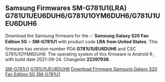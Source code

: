 <h2>Samsung Firmwares SM-G781U1(LRA) G781U1UEU6DUH6/G781U1OYM6DUH6/G781U1UEU6DUH6</h2>
Download the Samsung firmware for the ✅ <strong>Samsung Galaxy S20 Fan Edition 5G </strong> ⭐ <strong>SM-G781U1</strong> with product code <strong>LRA</strong> <strong> from United States</strong>. This firmware has version number PDA <strong>G781U1UEU6DUH6</strong> and CSC G781U1OYM6DUH6. The operating system of this firmware is Android R , with build date 2021-09-24. Changelist <strong>22397938</strong>.


[SM-G781U1](https://samfirm.shop/samsung/model/SM-G781U1)
[G781U1UEU6DUH6](https://samfirm.shop/samsung/pda/G781U1UEU6DUH6)
[Download Firmware Samsung Galaxy S20 Fan Edition 5G SM-G781U1](https://samfirm.shop/samsung/firmware/459412)
